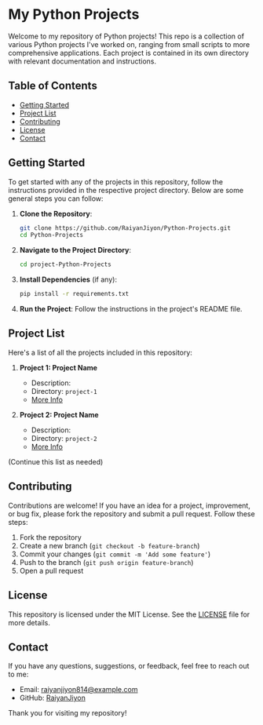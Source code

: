 # My Python Projects

Welcome to my repository of Python projects! This repo is a collection of various Python projects I've worked on, ranging from small scripts to more comprehensive applications. Each project is contained in its own directory with relevant documentation and instructions.

## Table of Contents

- [Getting Started](#getting-started)
- [Project List](#project-list)
- [Contributing](#contributing)
- [License](#license)
- [Contact](#contact)

## Getting Started

To get started with any of the projects in this repository, follow the instructions provided in the respective project directory. Below are some general steps you can follow:

1. **Clone the Repository**:
    ```sh
    git clone https://github.com/RaiyanJiyon/Python-Projects.git
    cd Python-Projects
    ```

2. **Navigate to the Project Directory**:
    ```sh
    cd project-Python-Projects
    ```

3. **Install Dependencies** (if any):
    ```sh
    pip install -r requirements.txt
    ```

4. **Run the Project**:
    Follow the instructions in the project's README file.

## Project List

Here's a list of all the projects included in this repository:

1. **Project 1: Project Name**
    - Description: 
    - Directory: `project-1`
    - [More Info](project-1/README.md)

2. **Project 2: Project Name**
    - Description: 
    - Directory: `project-2`
    - [More Info](project-2/README.md)

(Continue this list as needed)

## Contributing

Contributions are welcome! If you have an idea for a project, improvement, or bug fix, please fork the repository and submit a pull request. Follow these steps:

1. Fork the repository
2. Create a new branch (`git checkout -b feature-branch`)
3. Commit your changes (`git commit -m 'Add some feature'`)
4. Push to the branch (`git push origin feature-branch`)
5. Open a pull request

## License

This repository is licensed under the MIT License. See the [LICENSE](LICENSE) file for more details.

## Contact

If you have any questions, suggestions, or feedback, feel free to reach out to me:

- Email: [raiyanjiyon814@example.com](mailto:your-email@example.com)
- GitHub: [RaiyanJiyon](https://github.com/RaiyanJiyon)

Thank you for visiting my repository!
